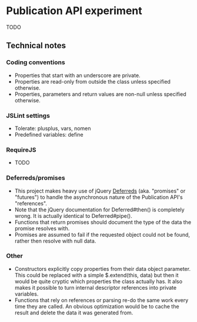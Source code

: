 Publication API experiment
==========================

TODO

## Technical notes

### Coding conventions
- Properties that start with an underscore are private.
- Properties are read-only from outside the class unless specified otherwise.
- Properties, parameters and return values are non-null unless specified otherwise.

### JSLint settings
- Tolerate: plusplus, vars, nomen
- Predefined variables: define

### RequireJS
- TODO

### Deferreds/promises
- This project makes heavy use of jQuery [Deferreds](http://api.jquery.com/category/deferred-object/) (aka. "promises" or "futures") to handle the asynchronous nature
  of the Publication API's "references".
- Note that the jQuery documentation for Deferred#then() is completely wrong. It is actually identical to Deferred#pipe().
- Functions that return promises should document the type of the data the promise resolves with.
- Promises are assumed to fail if the requested object could not be found, rather then resolve with null data.

### Other
- Constructors explicitly copy properties from their data object parameter. This could be replaced with a
  simple $.extend(this, data) but then it would be quite cryptic which properties the class actually has. It also makes it
  possible to turn internal descriptor references into private variables.
- Functions that rely on references or parsing re-do the same work every time they are called.
  An obvious optimization would be to cache the result and delete the data it was generated from.